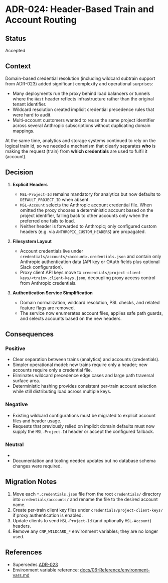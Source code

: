# ADR-024: Header-Based Train and Account Routing

## Status

Accepted

## Context

Domain-based credential resolution (including wildcard subtrain support from ADR-023) added
significant complexity and operational surprises:

- Many deployments run the proxy behind load balancers or tunnels where the `Host` header
  reflects infrastructure rather than the original tenant identifier.
- Wildcard resolution created implicit credential precedence rules that were hard to audit.
- Multi-account customers wanted to reuse the same project identifier across several Anthropic
  subscriptions without duplicating domain mappings.

At the same time, analytics and storage systems continued to rely on the logical train id, so we
needed a mechanism that clearly separates **who** is making the request (train) from **which
credentials** are used to fulfil it (account).

## Decision

1. **Explicit Headers**
   - `MSL-Project-Id` remains mandatory for analytics but now defaults to `DEFAULT_PROJECT_ID` when absent.
   - `MSL-Account` selects the Anthropic account credential file. When omitted the proxy chooses a
     deterministic account based on the project identifier, falling back to other accounts only when the
     preferred one fails to load.
   - Neither header is forwarded to Anthropic; only configured custom headers (e.g. via
     `ANTHROPIC_CUSTOM_HEADERS`) are propagated.

2. **Filesystem Layout**
   - Account credentials live under `credentials/accounts/<account>.credentials.json` and contain only
     Anthropic authentication data (API key or OAuth fields plus optional Slack configuration).
   - Proxy client API keys move to `credentials/project-client-keys/<train>.client-keys.json`, decoupling
     proxy access control from Anthropic credentials.

3. **Authentication Service Simplification**
   - Domain normalization, wildcard resolution, PSL checks, and related feature flags are removed.
   - The service now enumerates account files, applies safe path guards, and selects accounts based on
     the new headers.

## Consequences

### Positive

- Clear separation between trains (analytics) and accounts (credentials).
- Simpler operational model: new trains require only a header; new accounts require only a credential
  file.
- Eliminates wildcard precedence edge cases and large path traversal surface area.
- Deterministic hashing provides consistent per-train account selection while still distributing load
  across multiple keys.

### Negative

- Existing wildcard configurations must be migrated to explicit account files and header usage.
- Requests that previously relied on implicit domain defaults must now supply the `MSL-Project-Id` header or
  accept the configured fallback.

### Neutral

-
- Documentation and tooling needed updates but no database schema changes were required.

## Migration Notes

1. Move each `*.credentials.json` file from the root `credentials/` directory into
   `credentials/accounts/` and rename the file to the desired account name.
2. Create per-train client key files under `credentials/project-client-keys/` if proxy authentication is
   enabled.
3. Update clients to send `MSL-Project-Id` (and optionally `MSL-Account`) headers.
4. Remove any `CNP_WILDCARD_*` environment variables; they are no longer used.

## References

- Supersedes [ADR-023](./adr-023-wildcard-subdomain-support.md)
- Environment variable reference: [docs/06-Reference/environment-vars.md](../06-Reference/environment-vars.md)
